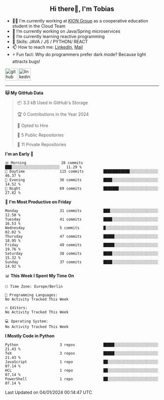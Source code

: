 <h2 align="center">Hi there👋, I'm Tobias</h2>

- 🧑‍💼 I'm currently working at [KION Group](https://www.kiongroup.com/) as a cooperative education student in the Cloud Team
- 🔭 I’m currently working on Java/Spring microservices 
- 🌱 I’m currently learning reactive programming 
- 💪 Skills: JAVA / JS / PYTHON/ REACT
- 📫 How to reach me: [LinkedIn](https://www.linkedin.com/in/tgoetz), [Mail](mailto:mail@tobiasgoetz.com) 
- ⚡ Fun fact: Why do programmers prefer dark mode? Because light attracts bugs!

[<img src='https://cdn.jsdelivr.net/npm/simple-icons@3.0.1/icons/github.svg' alt='github' height='40'>](https://github.com/TobiasGoetz)  [<img src='https://cdn.jsdelivr.net/npm/simple-icons@3.0.1/icons/linkedin.svg' alt='linkedin' height='40'>](https://www.linkedin.com/in/tgoetz/)  

---

<!--START_SECTION:waka-->
**🐱 My GitHub Data** 

> 📦 3.3 kB Used in GitHub's Storage 
 > 
> 🏆 0 Contributions in the Year 2024
 > 
> 💼 Opted to Hire
 > 
> 📜 5 Public Repositories 
 > 
> 🔑 11 Private Repositories 
 > 
**I'm an Early 🐤** 

```text
🌞 Morning                28 commits          ███░░░░░░░░░░░░░░░░░░░░░░   11.29 % 
🌆 Daytime                115 commits         ████████████░░░░░░░░░░░░░   46.37 % 
🌃 Evening                36 commits          ████░░░░░░░░░░░░░░░░░░░░░   14.52 % 
🌙 Night                  69 commits          ███████░░░░░░░░░░░░░░░░░░   27.82 % 
```
📅 **I'm Most Productive on Friday** 

```text
Monday                   31 commits          ███░░░░░░░░░░░░░░░░░░░░░░   12.50 % 
Tuesday                  41 commits          ████░░░░░░░░░░░░░░░░░░░░░   16.53 % 
Wednesday                5 commits           █░░░░░░░░░░░░░░░░░░░░░░░░   02.02 % 
Thursday                 47 commits          █████░░░░░░░░░░░░░░░░░░░░   18.95 % 
Friday                   49 commits          █████░░░░░░░░░░░░░░░░░░░░   19.76 % 
Saturday                 38 commits          ████░░░░░░░░░░░░░░░░░░░░░   15.32 % 
Sunday                   37 commits          ████░░░░░░░░░░░░░░░░░░░░░   14.92 % 
```


📊 **This Week I Spent My Time On** 

```text
🕑︎ Time Zone: Europe/Berlin

💬 Programming Languages: 
No Activity Tracked This Week

🔥 Editors: 
No Activity Tracked This Week

💻 Operating System: 
No Activity Tracked This Week
```

**I Mostly Code in Python** 

```text
Python                   3 repos             █████░░░░░░░░░░░░░░░░░░░░   21.43 % 
TeX                      3 repos             █████░░░░░░░░░░░░░░░░░░░░   21.43 % 
JavaScript               1 repo              ██░░░░░░░░░░░░░░░░░░░░░░░   07.14 % 
HCL                      1 repo              ██░░░░░░░░░░░░░░░░░░░░░░░   07.14 % 
PowerShell               1 repo              ██░░░░░░░░░░░░░░░░░░░░░░░   07.14 % 
```




 Last Updated on 04/01/2024 00:14:47 UTC
<!--END_SECTION:waka-->
